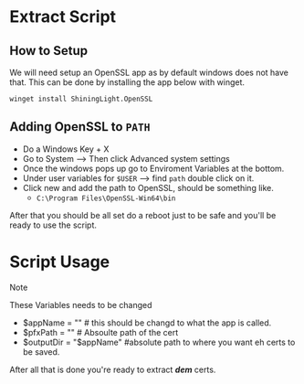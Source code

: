 # Extract Script

## How to Setup

We will need setup an OpenSSL app as by default windows does not have that.
This can be done by installing the app below with winget.

```pwsh
winget install ShiningLight.OpenSSL
```
## Adding OpenSSL to `PATH`

- Do a Windows Key + X
- Go to System --> Then click Advanced system settings
- Once the windows pops up go to Enviroment Variables at the bottom.
- Under user variables for `$USER` --> find `path` double click on it.
- Click new and add the path to OpenSSL, should be something like.
  -  `C:\Program Files\OpenSSL-Win64\bin`

After that you should be all set do a reboot just to be safe and you'll be ready to use the script.

# Script Usage

> [!NOTE]
> These Variables needs to be changed
>
> - $appName = "" # this should be changd to what the app is called.
> - $pfxPath = "" # Absoulte path of the cert
> - $outputDir = "\$appName" #absolute path to where you want eh certs to be saved. 

After all that is done you're ready to extract **_dem_** certs.



